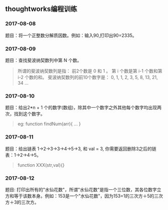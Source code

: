 ## thoughtworks编程训练

### 2017-08-08

题目：将一个正整数分解质因数。例如：输入90,打印出90=2335。

### 2017-08-09

题目：查找斐波纳契数列中第 N 个数。

>所谓的斐波纳契数列是指：
前2个数是 0 和 1 。
第 i 个数是第 i-1 个数和第i-2 个数的和。
斐波纳契数列的前10个数字是：
0, 1, 1, 2, 3, 5, 8, 13, 21, 34 …

### 2017-08-10

题目：给出2*n + 1 个的数字(数组)，除其中一个数字之外其他每个数字均出现两次，找到这个数字。

> eg: function findNum(arr){ ... }

### 2017-08-11

题目：给出链表 1->2->3->3->4->5->3, 和 val = 3, 你需要返回删除3之后的链表：1->2->4->5。

> function XXX(str,val){}

### 2017-08-12

题目: 打印出所有的"水仙花数"，所谓"水仙花数"是指一个三位数，其各位数字立方和等于该数本身。例如：153是一个"水仙花数"，因为153=1的三次方＋5的三次方＋3的三次方。




